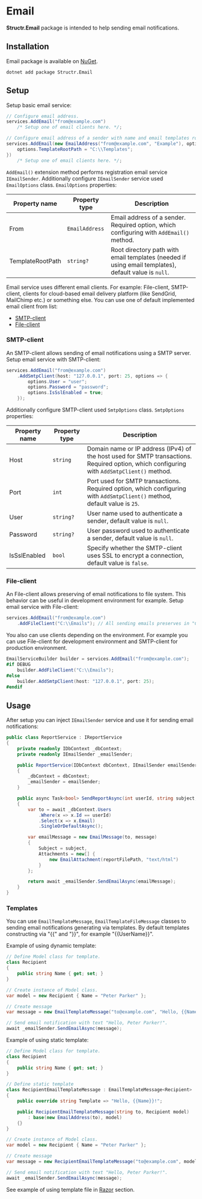 # Email

**Structr.Email** package is intended to help sending email notifications.

## Installation

Email package is available on [NuGet](https://www.nuget.org/packages/Structr.Email/).

```
dotnet add package Structr.Email
```

## Setup

Setup basic email service:

```csharp
// Configure email address.
services.AddEmail("from@example.com")
    /* Setup one of email clients here. */;

// Configure email address of a sender with name and email templates root directory path.
services.AddEmail(new EmailAddress("from@example.com", "Example"), options => {
    options.TemplateRootPath = "C:\\Templates";  
})
    /* Setup one of email clients here. */;
```

`AddEmail()` extension method performs registration email service `IEmailSender`. Additionally configure `IEmailSender` service used `EmailOptions` class.
`EmailOptions` properties:

| Property name | Property type | Description |
| --- | --- | --- |
| From | `EmailAddress` | Email address of a sender. Required option, which configuring with `AddEmail()` method. | 
| TemplateRootPath | `string?` | Root directory path with email templates (needed if using email templates), default value is `null`. |

Email service uses different email clients. For example: File-client, SMTP-client, clients for cloud-based email delivery platform (like SendGrid, MailChimp etc.) or something else.
You can use one of default implemented email client from list:

* [SMTP-client](#smtp-client)
* [File-client](#file-client)

### SMTP-client

An SMTP-client allows sending of email notifications using a SMTP server.
Setup email service with SMTP-client:

```csharp
services.AddEmail("from@example.com")
    .AddSmtpClient(host: "127.0.0.1", port: 25, options => {
        options.User = "user";
        options.Password = "password";
        options.IsSslEnabled = true;
    });
```

Additionally configure SMTP-client used `SmtpOptions` class.
`SmtpOptions` properties:

| Property name | Property type | Description |
| --- | --- | --- |
| Host | `string` | Domain name or IP address (IPv4) of the host used for SMTP transactions. Required option, which configuring with `AddSmtpClient()` method. | 
| Port | `int` | Port used for SMTP transactions. Required option, which configuring with `AddSmtpClient()` method, default value is `25`. |
| User | `string?` | User name used to authenticate a sender, default value is `null`. |
| Password | `string?` | User password used to authenticate a sender, default value is `null`. |
| IsSslEnabled | `bool` | Specify whether the SMTP-client uses SSL to encrypt a connection, default value is `false`. |

### File-client

An File-client allows preserving of email notifications to file system. This behavior can be useful in development environment for example.
Setup email service with File-client:

```csharp
services.AddEmail("from@example.com")
    .AddFileClient("C:\\Emails"); // All sending emails preserves in "C:\\Emails" directory.
```

You also can use clients depending on the environment. For example you can use File-client for development environment and SMTP-client for production environment.

```csharp
EmailServiceBuilder builder = services.AddEmail("from@example.com");
#if DEBUG
    builder.AddFileClient("C:\\Emails");
#else
    builder.AddSmtpClient(host: "127.0.0.1", port: 25);
#endif
```

## Usage

After setup you can inject `IEmailSender` service and use it for sending email notifications:

```csharp
public class ReportService : IReportService
{
    private readonly IDbContext _dbContext;
    private readonly IEmailSender _emailSender;

    public ReportService(IDbContext dbContext, IEmailSender emailSender)
    {
        _dbContext = dbContext;
        _emailSender = emailSender;
    }

    public async Task<bool> SendReportAsync(int userId, string subject, string message, string reportFilePath)
    {
        var to = await _dbContext.Users
            .Where(x => x.Id == userId)
            .Select(x => x.Email)
            .SingleOrDefaultAsync();

        var emailMessage = new EmailMessage(to, message)
        {
            Subject = subject,
            Attachments = new[] {
                new EmailAttachment(reportFilePath, "text/html")
            }
        };

        return await _emailSender.SendEmailAsync(emailMessage);
    }
}
```

### Templates

You can use `EmailTemplateMessage`, `EmailTemplateFileMessage` classes to sending email notifications generating via templates.
By default templates constructing via "{{" and "}}", for example "{{UserName}}".

Example of using dynamic template:

```csharp
// Define Model class for template.
class Recipient
{
    public string Name { get; set; }
}

// Create instance of Model class.
var model = new Recipient { Name = "Peter Parker" };

// Create message
var message = new EmailTemplateMessage("to@example.com", "Hello, {{Name}}!", model);

// Send email notification with text "Hello, Peter Parker!".
await _emailSender.SendEmailAsync(message);
```

Example of using static template:

```csharp
// Define Model class for template.
class Recipient
{
    public string Name { get; set; }
}

// Define static template
class RecipientEmailTemplateMessage : EmailTemplateMessage<Recipient>
{
    public override string Template => "Hello, {{Name}}!";

    public RecipientEmailTemplateMessage(string to, Recipient model) 
        : base(new EmailAddress(to), model)
    {}
}

// Create instance of Model class.
var model = new Recipient { Name = "Peter Parker" };

// Create message
var message = new RecipientEmailTemplateMessage("to@example.com", model);

// Send email notification with text "Hello, Peter Parker!".
await _emailSender.SendEmailAsync(message);
```

See example of using template file in [Razor](Email-Razor.md) section.